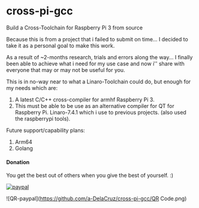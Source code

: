 # cross-pi-gcc
Build a Cross-Toolchain for Raspberry Pi 3 from source

Because  this is from a project that i failed to submit on time... I decided to take it as a personal goal to make this work.

As a result of ~2-months research, trials and errors along the way... I finally been able to achieve what i need for my use case
 and now i'' share with everyone that may or may not be useful for you.
 
This is in no-way near to what a Linaro-Toolchain could do, but enough for my needs which are:
  1. A latest C/C++ cross-compiler for armhf Raspberry Pi 3.
  2. This must be able to be use as an alternative compiler for QT for Raspberry Pi. Linaro-7.4.1 which i use to previous projects.
    (also used the raspberrypi tools).

Future support/capability plans:
  1. Arm64
  2. Golang







#### Donation
You get the best out of others when you give the best of yourself. :)

[![paypal](https://www.paypalobjects.com/en_US/i/btn/btn_donateCC_LG.gif)](https://www.paypal.com/cgi-bin/webscr?cmd=_s-xclick&hosted_button_id=MFLAEY2CXYTXG)

![QR-paypal](https://github.com/a-DelaCruz/cross-pi-gcc/QR Code.png)
